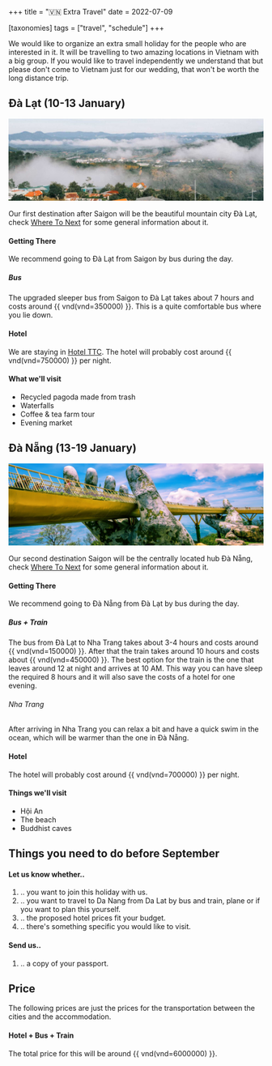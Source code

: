 +++
title = "🇻🇳 Extra Travel"
date = 2022-07-09

[taxonomies]
tags = ["travel", "schedule"]
+++

We would like to organize an extra small holiday for the people who are interested in it. It will be travelling to two amazing locations in Vietnam with a big group. If you would like to travel independently we understand that but please don't come to Vietnam just for our wedding, that won't be worth the long distance trip.

## Đà Lạt (10-13 January)

![](/da-lat.jpeg)

Our first destination after Saigon will be the beautiful mountain city Đà Lạt, check [Where To Next](../where-next) for some general information about it.

#### Getting There

We recommend going to Đà Lạt from Saigon by bus during the day.

##### Bus

The upgraded sleeper bus from Saigon to Đà Lạt takes about 7 hours and costs around {{ vnd(vnd=350000) }}. This is a quite comfortable bus where you lie down.

#### Hotel

We are staying in [Hotel TTC](https://www.booking.com/Share-paikhPV).
The hotel will probably cost around {{ vnd(vnd=750000) }} per night.

#### What we'll visit

- Recycled pagoda made from trash
- Waterfalls
- Coffee & tea farm tour
- Evening market

## Đà Nẵng (13-19 January)

![](/cauvang.jpg)

Our second destination Saigon will be the centrally located hub Đà Nẵng, check [Where To Next](../where-next) for some general information about it.

#### Getting There

We recommend going to Đà Nẵng from Đà Lạt by bus during the day.

##### Bus + Train

The bus from Đà Lạt to Nha Trang takes about 3-4 hours and costs around {{ vnd(vnd=150000) }}. After that the train takes around 10 hours and costs about {{ vnd(vnd=450000) }}. The best option for the train is the one that leaves around 12 at night and arrives at 10 AM. This way you can have sleep the required 8 hours and it will also save the costs of a hotel for one evening.

###### Nha Trang

After arriving in Nha Trang you can relax a bit and have a quick swim in the ocean, which will be warmer than the one in Đà Nẵng.

#### Hotel

The hotel will probably cost around {{ vnd(vnd=700000) }} per night.

#### Things we'll visit

- Hội An
- The beach
- Buddhist caves

## Things you need to do before September

#### Let us know whether..

1. .. you want to join this holiday with us.
1. .. you want to travel to Da Nang from Da Lat by bus and train, plane or if you want to plan this yourself.
1. .. the proposed hotel prices fit your budget.
1. .. there's something specific you would like to visit.

#### Send us..

1. .. a copy of your passport.

## Price

The following prices are just the prices for the transportation between the cities and the accommodation.

#### Hotel + Bus + Train

The total price for this will be around {{ vnd(vnd=6000000) }}.
